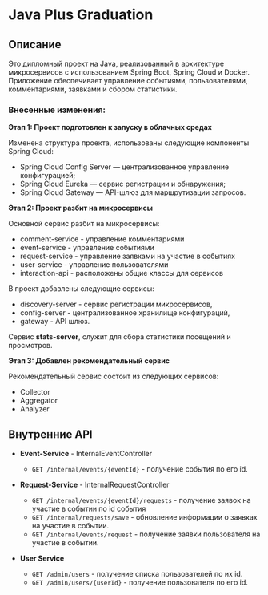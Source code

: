 #  Java Plus Graduation

##  Описание
Это дипломный проект на Java, реализованный в архитектуре микросервисов с использованием Spring Boot, Spring Cloud и Docker.  
Приложение обеспечивает управление событиями, пользователями, комментариями, заявками и сбором статистики.


### Внесенные изменения:

**Этап 1: Проект подготовлен к запуску в облачных средах**

Изменена структура проекта, использованы следующие компоненты Spring Cloud:

* Spring Cloud Config Server — централизованное управление конфигурацией;
* Spring Cloud Eureka — сервис регистрации и обнаружения;
* Spring Cloud Gateway — API-шлюз для маршрутизации запросов.

**Этап 2: Проект разбит на микросервисы**

Основной сервис разбит на микросервисы:
- comment-service - управление комментариями
- event-service - управление событиями
- request-service - управление заявками на участие в событиях
- user-service - управление пользователями
- interaction-api - расположены общие классы для сервисов

В проект добавлены следующие сервисы:

- discovery-server - сервис регистрации микросервисов,
- config-server - централизованное хранилище конфигураций,
- gateway - API шлюз.

Сервис **stats-server**, служит для сбора статистики посещений и просмотров.

**Этап 3: Добавлен рекомендательный сервис**

Рекомендательный сервис состоит из следующих сервисов:
- Collector
- Aggregator
- Analyzer

## Внутренние API

* **Event-Service**  - InternalEventController
    - `GET /internal/events/{eventId}` - получение события по его id.

* **Request-Service**  - InternalRequestController
    - `GET /internal/events/{eventId}/requests` - получение заявок на участие в событии по id события
    - `GET /internal/requests/save` - обновление информации о заявках на участие в событии.
    - `GET /internal/events/request` - получение заявки пользователя на участие в событии.
      
* **User Service** 
    - `GET /admin/users` - получение списка пользователей по их id.
    - `GET /admin/users/{userId}` - получение пользователя по его id.